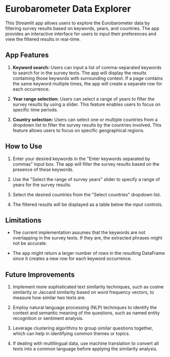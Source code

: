 # Eurobarometer Data Explorer

This Streamlit app allows users to explore the Eurobarometer data by filtering survey results based on keywords, years, and countries. The app provides an interactive interface for users to input their preferences and view the filtered results in real-time.

## App Features

1. **Keyword search:** Users can input a list of comma-separated keywords to search for in the survey texts. The app will display the results containing those keywords with surrounding context. If a page contains the same keyword multiple times, the app will create a separate row for each occurrence.

2. **Year range selection:** Users can select a range of years to filter the survey results by using a slider. This feature enables users to focus on specific time periods.

3. **Country selection:** Users can select one or multiple countries from a dropdown list to filter the survey results by the countries involved. This feature allows users to focus on specific geographical regions.

## How to Use

1. Enter your desired keywords in the "Enter keywords separated by commas" input box. The app will filter the survey results based on the presence of these keywords.

2. Use the "Select the range of survey years" slider to specify a range of years for the survey results.

3. Select the desired countries from the "Select countries" dropdown list.

4. The filtered results will be displayed as a table below the input controls.

## Limitations

- The current implementation assumes that the keywords are not overlapping in the survey texts. If they are, the extracted phrases might not be accurate.

- The app might return a larger number of rows in the resulting DataFrame since it creates a new row for each keyword occurrence.

## Future Improvements

1. Implement more sophisticated text similarity techniques, such as cosine similarity or Jaccard similarity based on word frequency vectors, to measure how similar two texts are.

2. Employ natural language processing (NLP) techniques to identify the context and semantic meaning of the questions, such as named entity recognition or sentiment analysis.

3. Leverage clustering algorithms to group similar questions together, which can help in identifying common themes or topics.

4. If dealing with multilingual data, use machine translation to convert all texts into a common language before applying the similarity analysis.
